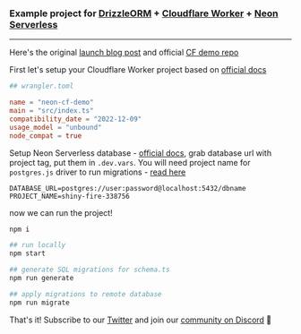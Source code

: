 ### Example project for [DrizzleORM](https://driz.li/orm) + [Cloudflare Worker](https://workers.cloudflare.com) + [Neon Serverless](https://github.com/neondatabase/serverless)
---


Here's the original [launch blog post](https://blog.cloudflare.com/neon-postgres-database-from-workers/) and official [CF demo repo](https://github.com/neondatabase/serverless-cfworker-demo)

First let's setup your Cloudflare Worker project based on [official docs](https://developers.cloudflare.com/workers/)
```toml
## wrangler.toml

name = "neon-cf-demo"
main = "src/index.ts"
compatibility_date = "2022-12-09"
usage_model = "unbound"
node_compat = true
```

Setup Neon Serverless database - [official docs](https://neon.tech/docs/get-started-with-neon/signing-up), grab database url with project tag, put them in `.dev.vars`. You will need project name for `postgres.js` driver to run migrations - [read here](https://neon.tech/docs/guides/node)
```env
DATABASE_URL=postgres://user:password@localhost:5432/dbname
PROJECT_NAME=shiny-fire-338756
```

now we can run the project!
```bash
npm i

## run locally
npm start

## generate SQL migrations for schema.ts
npm run generate

## apply migrations to remote database
npm run migrate
```

That's it! Subscribe to our [Twitter](https://twitter.com/DrizzleOrm) and join our [community on Discord](http://driz.li/discord) 🚀




